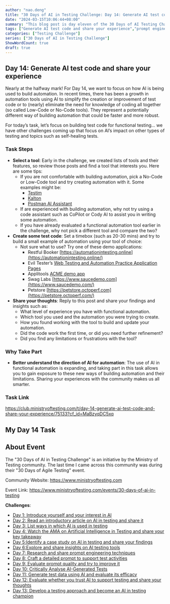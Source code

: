```yaml
---
author: "nao.deng"
title: "30 Days of AI in Testing Challenge: Day 14: Generate AI test code and share your experience"
date: "2024-03-15T10:06:44+08:00"
summary: "This blog post is day eleven of the 30 Days of AI Testing Challenge, focusing on the use of AI to generate test data and evaluating its effectiveness. The post may include the author's real-world application of AI-generated test data and an assessment of its effectiveness and applicability. By sharing the application and evaluation of AI-generated test data, readers will understand how the author leverages AI technology to generate valid test data and enhance the efficiency of the testing process in real testing environments. This series of events is expected to provide testing professionals with cases of practical application of AI-generated test data and encourage them to experiment with this emerging technology."
tags: ["Generate AI test code and share your experience","prompt engineering","Prompt"]
categories: ["Testing Challenge"]
series: ["30 Days of AI in Testing Challenge"]
ShowWordCount: true
draft: true
---
```


## Day 14: Generate AI test code and share your experience

Nearly at the halfway mark! For Day 14, we want to focus on how AI is being used to build automation. In recent times, there has been a growth in automation tools using AI to simplify the creation or improvement of test code or to (nearly) eliminate the need for knowledge of coding all together (so called Low-Code or No-Code tools). They represent a potentially different way of building automation that could be faster and more robust.

For today’s task, let’s focus on building test code for functional testing… we have other challenges coming up that focus on AI’s impact on other types of testing and topics such as self-healing tests.

### Task Steps

- **Select a tool**: Early in the challenge, we created lists of tools and their features, so review those posts and find a tool that interests you. Here are some tips:
  - If you are not comfortable with building automation, pick a No-Code or Low-Code tool and try creating automation with it. Some examples might be:
    - [Testim](https://www.testim.io/fast-authoring/) 
    - [Kalton](https://katalon.com/web-testing)
    - [Postman AI Assistant](https://blog.postman.com/introducing-postbot-postmans-new-ai-assistant/)
  - If are experienced with building automation, why not try using a code assistant such as CoPilot or Cody AI to assist you in writing some automation.
  - If you have already evaluated a functional automation tool earlier in the challenge, why not pick a different tool and compare the two?
- **Create some test code**: Set a timebox (such as 20-30 mins) and try to build a small example of automation using your tool of choice:
  - Not sure what to use? Try one of these demo applications:
    - Restful Booker [https://automationintesting.online](https://automationintesting.online/)
    - Evil Tester’s [Web Testing and Automation Practice Application Pages](https://testpages.eviltester.com/styled/index.html)
    - Applitools [ACME demo app](https://demo.applitools.com/app.html) 
    - Swag Labs [https://www.saucedemo.com](https://www.saucedemo.com/)
    - Petstore [https://petstore.octoperf.com](https://petstore.octoperf.com/) 
- **Share your thoughts**: Reply to this post and share your findings and insights such as:
  - What level of experience you have with functional automation.
  - Which tool you used and the automation you were trying to create.
  - How you found working with the tool to build and update your automation.
  - Did the code work the first time, or did you need further refinement?
  - Did you find any limitations or frustrations with the tool?

### Why Take Part

- **Better understand the direction of AI for automation**: The use of AI in functional automation is expanding, and taking part in this task allows you to gain exposure to these new ways of building automation and their limitations. Sharing your experiences with the community makes us all smarter.

### Task Link

<https://club.ministryoftesting.com/t/day-14-generate-ai-test-code-and-share-your-experience/75133?cf_id=MaBzyqDC5xq>

## My Day 14 Task

## About Event

The "30 Days of AI in Testing Challenge" is an initiative by the Ministry of Testing community. The last time I came across this community was during their "30 Days of Agile Testing" event.

Community Website: <https://www.ministryoftesting.com>

Event Link: <https://www.ministryoftesting.com/events/30-days-of-ai-in-testing>

**Challenges**:

- [Day 1: Introduce yourself and your interest in AI](https://naodeng.com.cn/posts/event/30-days-of-ai-in-testing-day-1-introduce-yourself-and-your-interest-in-ai/)
- [Day 2: Read an introductory article on AI in testing and share it](https://naodeng.com.cn/posts/event/30-days-of-ai-in-testing-day-2-read-an-introductory-article-on-ai-in-testing-and-share-it/)
- [Day 3: List ways in which AI is used in testing](https://naodeng.com.cn/posts/event/30-days-of-ai-in-testing-day-3-list-ways-in-which-ai-is-used-in-testing/)
- [Day 4: Watch the AMA on Artificial Intelligence in Testing and share your key takeaway](https://naodeng.com.cn/posts/event/30-days-of-ai-in-testing-day-4-watch-the-ama-on-artificial-intelligence-in-testing-and-share-your-key-takeaway/)
- [Day 5:Identify a case study on AI in testing and share your findings](https://naodeng.com.cn/posts/event/30-days-of-ai-in-testing-day-5-identify-a-case-study-on-ai-in-testing-and-share-your-findings/)
- [Day 6:Explore and share insights on AI testing tools](https://naodeng.com.cn/posts/event/30-days-of-ai-in-testing-day-6-explore-and-share-insights-on-ai-testing-tools/)
- [Day 7: Research and share prompt engineering techniques](https://naodeng.com.cn/posts/event/30-days-of-ai-in-testing-day-7-research-and-share-prompt-engineering-techniques/)
- [Day 8: Craft a detailed prompt to support test activities](https://naodeng.com.cn/posts/event/30-days-of-ai-in-testing-day-8-craft-a-detailed-prompt-to-support-test-activities/)
- [Day 9: Evaluate prompt quality and try to improve it](https://naodeng.com.cn/posts/event/30-days-of-ai-in-testing-day-9-evaluate-prompt-quality-and-try-to-improve-it/)
- [Day 10: Critically Analyse AI-Generated Tests](https://naodeng.com.cn/posts/event/30-days-of-ai-in-testing-day-10-critically-analyse-ai-generated-tests/)
- [Day 11: Generate test data using AI and evaluate its efficacy](https://naodeng.com.cn/posts/event/30-days-of-ai-in-testing-day-11-generate-test-data-using-ai-and-evaluate-its-efficacy/)
- [Day 12: Evaluate whether you trust AI to support testing and share your thoughts](https://naodeng.com.cn/posts/event/30-days-of-ai-in-testing-day-12-evaluate-whether-you-trust-ai-to-support-testing-and-share-your-thoughts/)
- [Day 13: Develop a testing approach and become an AI in testing champion](https://naodeng.com.cn/posts/event/30-days-of-ai-in-testing-day-13-develop-a-testing-approach-and-become-an-ai-in-testing-champion/)
